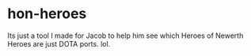 # hon-heroes

Its just a tool I made for Jacob to help him see which Heroes of Newerth Heroes are just DOTA ports. lol.
